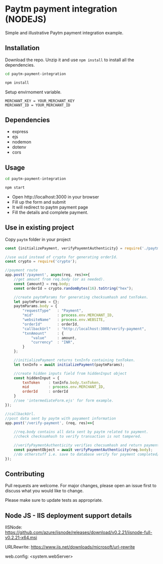 # Paytm payment integration (NODEJS)

Simple and illustrative Paytm payment integration example.

## Installation

Download the repo. Unzip it and use ```npm install``` to install all the dependencies. 

```bash
cd paytm-payment-integration

npm install
```
Setup envirnoment variable.
```env
MERCHANT_KEY = YOUR_MERCHANT_KEY
MERCHANT_ID = YOUR_MERCHANT_ID
```
## Dependencies

* express
* ejs
* nodemon
* dotenv
* cors


## Usage

```bash
cd paytm-payment-integration

npm start
```
* Open http://localhost:3000 in your browser
* Fill up the form and submit
* It will redirect to paytm payment page
* Fill the details and complete payment.

## Use in existing project
Copy ```paytm``` folder in your project

```javaScript
const {initializePayment, verifyPayemntAuthenticity} = require('./paytm/managePayment');

//use uuid instead of crypto for generating orderId.
const crypto = require('crypto'); 

//payment route
app.post('/payment', async(req, res)=>{
    //get amount from req.body (or as needed).
    const {amount} = req.body;
    const orderId = crypto.randomBytes(16).toString("hex");

    //create paytmParams for generating checksumhash and txnToken.
    let paytmParams = {};
    paytmParams.body = {
        "requestType"   : "Payment",
        "mid"           : process.env.MERCHANT_ID,
        "websiteName"   : process.env.WEBSITE,
        "orderId"       : orderId,
        "callbackUrl"   : "http://localhost:3000/verify-payment",
        "txnAmount"     : {
            "value"     : amount,
            "currency"  : "INR",
        }
    };

    //initializePayment returns txnInfo containing txnToken.
    let txnInfo = await initializePayment(paytmParams);

    //create hidden inputs field from hiddenInput object
    const hiddenInput = {
        txnToken    : txnInfo.body.txnToken,
        mid         : process.env.MERCHANT_ID,
        orderId     : orderId
    }
    //see 'intermediateForm.ejs' for form example.
});

//callbackUrl.
//post data sent by paytm with payament information
app.post('/verify-payment', (req, res)=>{
    
    //req.body contains all data sent by paytm related to payment.
    //check checksumhash to verify transaction is not tampered.

    //verifyPaymentAuthenticity verifies checsumhash and return paymentObject or false(if failed to match or mismatch).
    const paymentObject = await verifyPayemntAuthenticity(req.body);
    //do otherstuff i.e. save to database verify for payment completed/aborted/failed etc.
});
```

## Contributing
Pull requests are welcome. For major changes, please open an issue first to discuss what you would like to change.

Please make sure to update tests as appropriate.





## Node JS - IIS deployment support details


IISNode:
https://github.com/azure/iisnode/releases/download/v0.2.21/iisnode-full-v0.2.21-x64.msi

URLRewrite:
https://www.iis.net/downloads/microsoft/url-rewrite

web.config:
<configuration>
<system.webServer>
<handlers>
  <add name="iisnode" path="index.js" verb="*" modules="iisnode" />
</handlers>

<rewrite>
  <rules>
    <rule name="nodejs">
      <match url="(.*)" />
      <conditions>
        <add input="{REQUEST_FILENAME}" matchType="IsFile" negate="true" />
      </conditions>
      <action type="Rewrite" url="/index.js" />
    </rule>
  </rules>
</rewrite> 

<security>
  <requestFiltering>
    <hiddenSegments>
      <add segment="node_modules" />
      <add segment="iisnode" />
    </hiddenSegments>
  </requestFiltering>
</security>
</system.webServer>
 </configuration>
